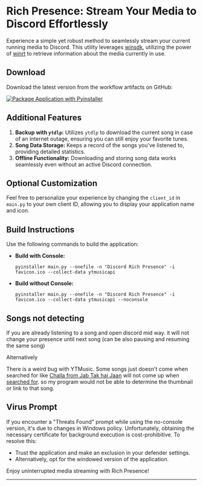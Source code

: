 # Rich Presence: Stream Your Media to Discord Effortlessly

Experience a simple yet robust method to seamlessly stream your current running media to Discord. This utility leverages [winsdk](https://pypi.org/project/winsdk/), utilizing the power of [winrt](https://pypi.org/project/winrt/) to retrieve information about the media currently in use.

## Download

Download the latest version from the workflow artifacts on GitHub:

[![Package Application with Pyinstaller](https://github.com/SurajBhari/rich-presence/actions/workflows/main.yml/badge.svg)](https://github.com/SurajBhari/rich-presence/actions/workflows/main.yml)

## Additional Features

1. **Backup with `ytdlp`:** Utilizes `ytdlp` to download the current song in case of an internet outage, ensuring you can still enjoy your favorite tunes.
2. **Song Data Storage:** Keeps a record of the songs you've listened to, providing detailed statistics.
3. **Offline Functionality:** Downloading and storing song data works seamlessly even without an active Discord connection.

## Optional Customization

Feel free to personalize your experience by changing the `client_id` in `main.py` to your own client ID, allowing you to display your application name and icon.

## Build Instructions

Use the following commands to build the application:

- **Build with Console:**
  ```
  pyinstaller main.py --onefile -n "Discord Rich Presence" -i favicon.ico --collect-data ytmusicapi
  ```

- **Build without Console:**
  ```
  pyinstaller main.py --onefile -n "Discord Rich Presence" -i favicon.ico --collect-data ytmusicapi --noconsole
  ```

## Songs not detecting

If you are already listening to a song and open discord mid way. it will not change your presence until next song (can be also pausing and resuming the same song)

Alternatively

There is a weird bug with YTMusic. Some songs just doesn't come when searched for like [Challa from Jab Tak hai Jaan](https://music.youtube.com/watch?v=hhssZ5bDa8E) will not come up when [searched for](https://music.youtube.com/search?q=challa+rabbi). so my program would not be able to determine the thumbnail or link to that song.

## Virus Prompt

If you encounter a "Threats Found" prompt while using the no-console version, it's due to changes in Windows policy. Unfortunately, obtaining the necessary certificate for background execution is cost-prohibitive. To resolve this:
- Trust the application and make an exclusion in your defender settings.
- Alternatively, opt for the windowed version of the application.

Enjoy uninterrupted media streaming with Rich Presence!

---
